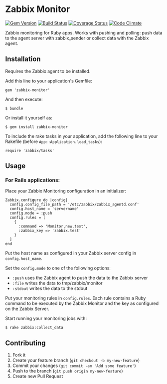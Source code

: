 # Zabbix Monitor
[![Gem Version](https://badge.fury.io/rb/zabbix-monitor.png)][gemversion]
[![Build Status](https://secure.travis-ci.org/sping/zabbix-monitor.png?branch=master)][travis]
[![Coverage Status](https://coveralls.io/repos/sping/zabbix-monitor/badge.png?branch=coveralls)][coveralls]
[![Code Climate](https://codeclimate.com/github/sping/zabbix-monitor.png)][codeclimate]

[gemversion]: http://badge.fury.io/rb/zabbix-monitor
[travis]: http://travis-ci.org/sping/zabbix-monitor
[coveralls]: https://coveralls.io/r/sping/zabbix-monitor?branch=coveralls
[codeclimate]: https://codeclimate.com/github/sping/zabbix-monitor

Zabbix monitoring for Ruby apps. Works with pushing and polling: push data to the agent server with zabbix_sender or collect data with the Zabbix agent.

## Installation

Requires the Zabbix agent to be installed.

Add this line to your application's Gemfile:

    gem 'zabbix-monitor'

And then execute:

    $ bundle

Or install it yourself as:

    $ gem install zabbix-monitor

To include the rake tasks in your application, add the following line to your Rakefile (before `App::Application.load_tasks`):

    require 'zabbix/tasks'

## Usage

### For Rails applications:

Place your Zabbix Monitoring configuration in an initializer:

    Zabbix.configure do |config|
      config.config_file_path = '/etc/zabbix/zabbix_agentd.conf'
      config.host_name = 'servername'
      config.mode = :push
      config.rules = [
        {
          :command => 'Monitor.new.test',
          :zabbix_key => 'zabbix.test'
        }
      ]
    end

Put the host name as configured in your Zabbix server config in `config.host_name`.

Set the `config.mode` to one of the following options:

- `:push` uses the Zabbix agent to push the data to the Zabbix server
- `:file` writes the data to tmp/zabbix/monitor
- `:stdout` writes the data to the stdout

Put your monitoring rules in `config.rules`. Each rule contains a Ruby command to be executed by the Zabbix Monitor and the key as configured on the Zabbix Server.

Start running your monitoring jobs with:

    $ rake zabbix:collect_data

## Contributing

1. Fork it
2. Create your feature branch (`git checkout -b my-new-feature`)
3. Commit your changes (`git commit -am 'Add some feature'`)
4. Push to the branch (`git push origin my-new-feature`)
5. Create new Pull Request
